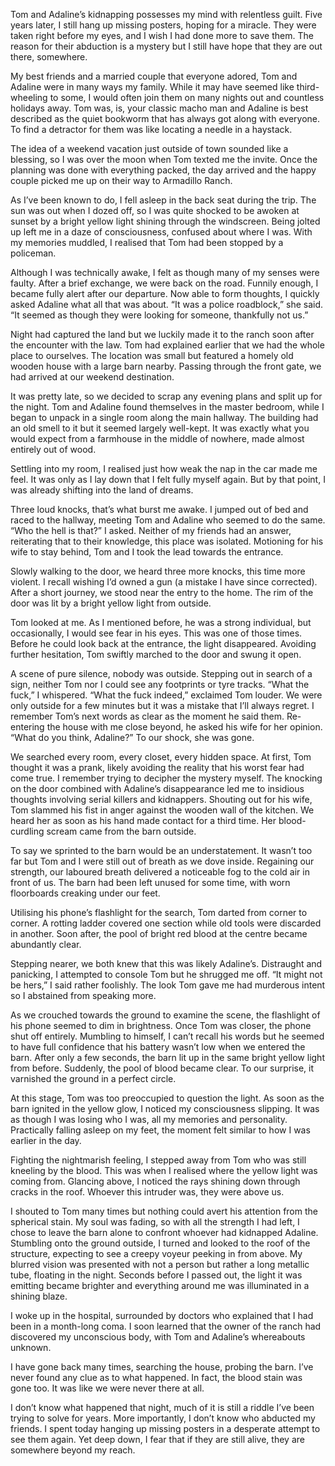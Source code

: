 Tom and Adaline’s kidnapping possesses my mind with relentless guilt. Five years later, I still hang up missing posters, hoping for a miracle. They were taken right before my eyes, and I wish I had done more to save them. The reason for their abduction is a mystery but I still have hope that they are out there, somewhere.

My best friends and a married couple that everyone adored, Tom and Adaline were in many ways my family. While it may have seemed like third-wheeling to some, I would often join them on many nights out and countless holidays away. Tom was, is, your classic macho man and Adaline is best described as the quiet bookworm that has always got along with everyone. To find a detractor for them was like locating a needle in a haystack.

The idea of a weekend vacation just outside of town sounded like a blessing, so I was over the moon when Tom texted me the invite. Once the planning was done with everything packed, the day arrived and the happy couple picked me up on their way to Armadillo Ranch.

As I’ve been known to do, I fell asleep in the back seat during the trip. The sun was out when I dozed off, so I was quite shocked to be awoken at sunset by a bright yellow light shining through the windscreen. Being jolted up left me in a daze of consciousness, confused about where I was. With my memories muddled, I realised that Tom had been stopped by a policeman.

Although I was technically awake, I felt as though many of my senses were faulty. After a brief exchange, we were back on the road. Funnily enough, I became fully alert after our departure. Now able to form thoughts, I quickly asked Adaline what all that was about. “It was a police roadblock,” she said. “It seemed as though they were looking for someone, thankfully not us.”

Night had captured the land but we luckily made it to the ranch soon after the encounter with the law. Tom had explained earlier that we had the whole place to ourselves. The location was small but featured a homely old wooden house with a large barn nearby. Passing through the front gate, we had arrived at our weekend destination.

It was pretty late, so we decided to scrap any evening plans and split up for the night. Tom and Adaline found themselves in the master bedroom, while I began to unpack in a single room along the main hallway. The building had an old smell to it but it seemed largely well-kept. It was exactly what you would expect from a farmhouse in the middle of nowhere, made almost entirely out of wood.

Settling into my room, I realised just how weak the nap in the car made me feel. It was only as I lay down that I felt fully myself again. But by that point, I was already shifting into the land of dreams.

Three loud knocks, that’s what burst me awake. I jumped out of bed and raced to the hallway, meeting Tom and Adaline who seemed to do the same. “Who the hell is that?” I asked. Neither of my friends had an answer, reiterating that to their knowledge, this place was isolated. Motioning for his wife to stay behind, Tom and I took the lead towards the entrance.

Slowly walking to the door, we heard three more knocks, this time more violent. I recall wishing I’d owned a gun (a mistake I have since corrected). After a short journey, we stood near the entry to the home. The rim of the door was lit by a bright yellow light from outside.

Tom looked at me. As I mentioned before, he was a strong individual, but occasionally, I would see fear in his eyes. This was one of those times. Before he could look back at the entrance, the light disappeared. Avoiding further hesitation, Tom swiftly marched to the door and swung it open.

A scene of pure silence, nobody was outside. Stepping out in search of a sign, neither Tom nor I could see any footprints or tyre tracks. “What the fuck,” I whispered. “What the fuck indeed,” exclaimed Tom louder. We were only outside for a few minutes but it was a mistake that I’ll always regret. I remember Tom’s next words as clear as the moment he said them. Re-entering the house with me close beyond, he asked his wife for her opinion. “What do you think, Adaline?” To our shock, she was gone.

We searched every room, every closet, every hidden space. At first, Tom thought it was a prank, likely avoiding the reality that his worst fear had come true. I remember trying to decipher the mystery myself. The knocking on the door combined with Adaline’s disappearance led me to insidious thoughts involving serial killers and kidnappers. Shouting out for his wife, Tom slammed his fist in anger against the wooden wall of the kitchen. We heard her as soon as his hand made contact for a third time. Her blood-curdling scream came from the barn outside.

To say we sprinted to the barn would be an understatement. It wasn’t too far but Tom and I were still out of breath as we dove inside. Regaining our strength, our laboured breath delivered a noticeable fog to the cold air in front of us. The barn had been left unused for some time, with worn floorboards creaking under our feet.

Utilising his phone’s flashlight for the search, Tom darted from corner to corner. A rotting ladder covered one section while old tools were discarded in another. Soon after, the pool of bright red blood at the centre became abundantly clear.

Stepping nearer, we both knew that this was likely Adaline’s. Distraught and panicking, I attempted to console Tom but he shrugged me off. “It might not be hers,” I said rather foolishly. The look Tom gave me had murderous intent so I abstained from speaking more.

As we crouched towards the ground to examine the scene, the flashlight of his phone seemed to dim in brightness. Once Tom was closer, the phone shut off entirely. Mumbling to himself, I can’t recall his words but he seemed to have full confidence that his battery wasn’t low when we entered the barn. After only a few seconds, the barn lit up in the same bright yellow light from before. Suddenly, the pool of blood became clear. To our surprise, it varnished the ground in a perfect circle.

At this stage, Tom was too preoccupied to question the light. As soon as the barn ignited in the yellow glow, I noticed my consciousness slipping. It was as though I was losing who I was, all my memories and personality. Practically falling asleep on my feet, the moment felt similar to how I was earlier in the day.

Fighting the nightmarish feeling, I stepped away from Tom who was still kneeling by the blood. This was when I realised where the yellow light was coming from. Glancing above, I noticed the rays shining down through cracks in the roof. Whoever this intruder was, they were above us.

I shouted to Tom many times but nothing could avert his attention from the spherical stain. My soul was fading, so with all the strength I had left, I chose to leave the barn alone to confront whoever had kidnapped Adaline. Stumbling onto the ground outside, I turned and looked to the roof of the structure, expecting to see a creepy voyeur peeking in from above. My blurred vision was presented with not a person but rather a long metallic tube, floating in the night. Seconds before I passed out, the light it was emitting became brighter and everything around me was illuminated in a shining blaze.

I woke up in the hospital, surrounded by doctors who explained that I had been in a month-long coma. I soon learned that the owner of the ranch had discovered my unconscious body, with Tom and Adaline’s whereabouts unknown.

I have gone back many times, searching the house, probing the barn. I’ve never found any clue as to what happened. In fact, the blood stain was gone too. It was like we were never there at all.

I don’t know what happened that night, much of it is still a riddle I’ve been trying to solve for years. More importantly, I don’t know who abducted my friends. I spent today hanging up missing posters in a desperate attempt to see them again. Yet deep down, I fear that if they are still alive, they are somewhere beyond my reach.